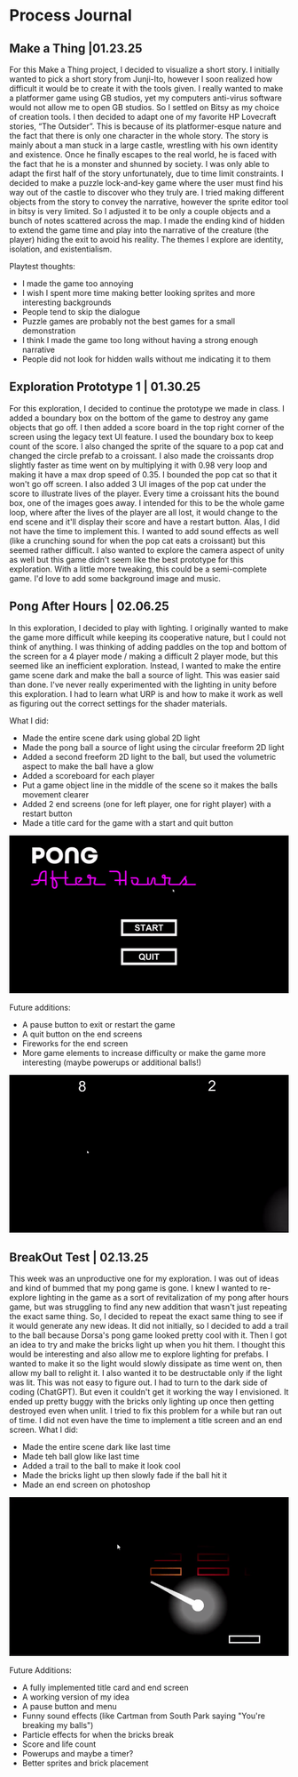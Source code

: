 # Process Journal



## Make a Thing |01.23.25
For this Make a Thing project, I decided to visualize a short story. I initially wanted to pick a short story from Junji-Ito, however I soon realized how difficult it would be to create it with the tools given. I really wanted to make a platformer game using GB studios, yet my computers anti-virus software would not allow me to open GB studios. So I settled on Bitsy as my choice of creation tools. I then decided to adapt one of my favorite HP Lovecraft stories, “The Outsider”. 
This is because of its platformer-esque nature and the fact that there is only one character in the whole story. The story is mainly about a man stuck in a large castle, wrestling with his own identity and existence. Once he finally escapes to the real world, he is faced with the fact that he is a monster and shunned by society.
I was only able to adapt the first half of the story unfortunately, due to time limit constraints. I decided to make a puzzle lock-and-key game where the user must find his way out of the castle to discover who they truly are. I tried making different objects from the story to convey the narrative, however the sprite editor tool in bitsy is very limited. So I adjusted it to be only a couple objects and a bunch of notes scattered across the map. 
I made the ending kind of hidden to extend the game time and play into the narrative of the creature (the player) hiding the exit to avoid his reality. The themes I explore are identity, isolation, and existentialism.

Playtest thoughts:
-	I made the game too annoying
-	I wish I spent more time making better looking sprites and more interesting backgrounds
-	People tend to skip the dialogue
-	Puzzle games are probably not the best games for a small demonstration
-	I think I made the game too long without having a strong enough narrative
-	People did not look for hidden walls without me indicating it to them 



## Exploration Prototype 1 | 01.30.25
For this exploration, I decided to continue the prototype we made in class. I added a boundary box on the bottom of the game to destroy any game objects that go off. I then added a score board in the top right corner of the screen using the legacy text UI feature. I used the boundary box to keep count of the score. I also changed the sprite of the square to a pop cat and changed the circle prefab to a croissant. 
I also made the croissants drop slightly faster as time went on by multiplying it with 0.98 very loop and making it have a max drop speed of 0.35. I bounded the pop cat so that it won't go off screen. I also added 3 UI images of the pop cat under the score to illustrate lives of the player. Every time a croissant hits the bound box, one of the images goes away. I intended for this to be the whole game loop, where after the lives of the player are all lost, it would change to the end scene and it'll display their score and have a restart button. 
Alas, I did not have the time to implement this. I wanted to add sound effects as well (like a crunching sound for when the pop cat eats a croissant) but this seemed rather difficult. I also wanted to explore the camera aspect of unity as well but this game didn't seem like the best prototype for this exploration. With a little more tweaking, this could be a semi-complete game. I'd love to add some background image and music.



## Pong After Hours | 02.06.25
In this exploration, I decided to play with lighting. I originally wanted to make the game more difficult while keeping its cooperative nature, but I could not think of anything. I was thinking of adding paddles on the top and bottom of the screen for a 4 player mode / making a difficult 2 player mode, but this seemed like an inefficient exploration.
Instead, I wanted to make the entire game scene dark and make the ball a source of light. This was easier said than done. I've never really experimented with the lighting in unity before this exploration. I had to learn what URP is and how to make it work as well as figuring out the correct settings for the shader materials.

What I did:
- Made the entire scene dark using global 2D light
- Made the pong ball a source of light using the circular freeform 2D light
- Added a second freeform 2D light to the ball, but used the volumetric aspect to make the ball have a glow
- Added a scoreboard for each player
- Put a game object line in the middle of the scene so it makes the balls movement clearer
- Added 2 end screens (one for left player, one for right player) with a restart button
- Made a title card for the game with a start and quit button

![alt text](https://github.com/LucaSab48/CART315/blob/main/ProcessJournal/Images/pawngTemplate-Main-WindowsMacLinux-Unity66000.0.34f1_DX11_2025-02-0614-32-23-ezgif.com-crop.gif) 

Future additions:
- A pause button to exit or restart the game
- A quit button on the end screens
- Fireworks for the end screen
- More game elements to increase difficulty or make the game more interesting (maybe powerups or additional balls!)

![alt text](https://github.com/LucaSab48/CART315/blob/main/ProcessJournal/Images/PongAfterHours.p2.gif) 



## BreakOut Test | 02.13.25
This week was an unproductive one for my exploration. I was out of ideas and kind of bummed that my pong game is gone. I knew I wanted to re-explore lighting in the game as a sort of revitalization of my pong after hours game, but was struggling to find any new addition that wasn't just repeating the exact same thing. 
So, I decided to repeat the exact same thing to see if it would generate any new ideas. It did not initially, so I decided to add a trail to the ball because Dorsa's pong game looked pretty cool with it. Then I got an idea to try and make the bricks light up when you hit them. I thought this would be interesting and also allow me to explore lighting for prefabs. 
I wanted to make it so the light would slowly dissipate as time went on, then allow my ball to relight it. I also wanted it to be destructable only if the light was lit. This was not easy to figure out. I had to turn to the dark side of coding (ChatGPT). But even it couldn't get it working the way I envisioned. 
It ended up pretty buggy with the bricks only lighting up once then getting destroyed even when unlit. I tried to fix this problem for a while but ran out of time. I did not even have the time to implement a title screen and an end screen.
What I did:
- Made the entire scene dark like last time
- Made teh ball glow like last time
- Added a trail to the ball to make it look cool
- Made the bricks light up then slowly fade if the ball hit it
- Made an end screen on photoshop

![alt text](https://github.com/LucaSab48/CART315/blob/main/ProcessJournal/Images/BreakOutGif.gif)

Future Additions:
- A fully implemented title card and end screen
- A working version of my idea
- A pause button and menu
- Funny sound effects (like Cartman from South Park saying "You're breaking my balls")
- Particle effects for when the bricks break
- Score and life count
- Powerups and maybe a timer?
- Better sprites and brick placement



